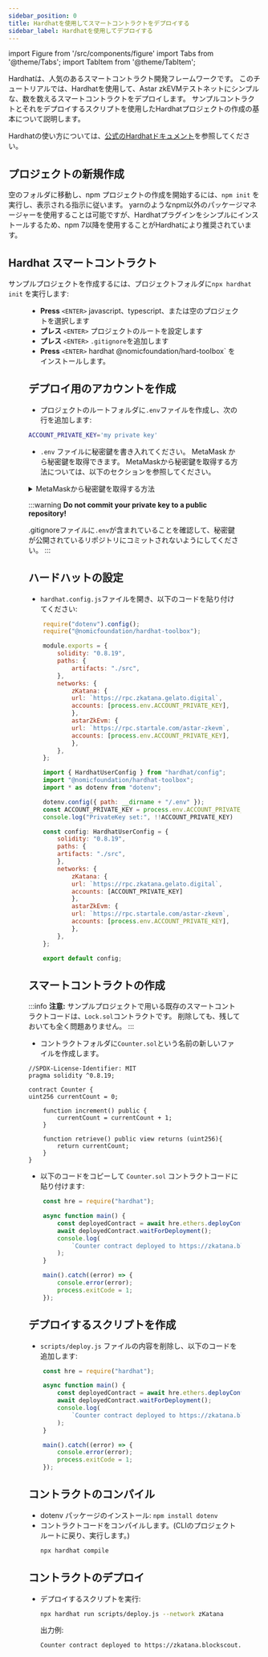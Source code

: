 ```yaml
---
sidebar_position: 0
title: Hardhatを使用してスマートコントラクトをデプロイする
sidebar_label: Hardhatを使用してデプロイする
---
```

import Figure from '/src/components/figure'
import Tabs from '@theme/Tabs';
import TabItem from '@theme/TabItem';

Hardhatは、人気のあるスマートコントラクト開発フレームワークです。 このチュートリアルでは、Hardhatを使用して、Astar zkEVMテストネットにシンプルな、数を数えるスマートコントラクトをデプロイします。
サンプルコントラクトとそれをデプロイするスクリプトを使用したHardhatプロジェクトの作成の基本について説明します。

Hardhatの使い方については、[公式のHardhatドキュメント](https://hardhat.org/getting-started/)を参照してください。

## プロジェクトの新規作成

空のフォルダに移動し、npm プロジェクトの作成を開始するには、`npm init` を実行し、表示される指示に従います。 yarnのようなnpm以外のパッケージマネージャーを使用することは可能ですが、Hardhatプラグインをシンプルにインストールするため、npm 7以降を使用することがHardhatにより推奨されています。

## Hardhat スマートコントラクト

サンプルプロジェクトを作成するには、プロジェクトフォルダに`npx hardhat init` を実行します:

<Figure src={require('/docs/build/zkEVM/smart-contracts/img/hardhat-init.png').default} width="100%" />

- **Press** `<ENTER>` javascript、typescript、または空のプロジェクトを選択します
- **プレス** `<ENTER>` プロジェクトのルートを設定します
- **プレス** `<ENTER>` `.gitignore`を追加します
- **Press** `<ENTER>` hardhat @nomicfoundation/hard-toolbox\` をインストールします。

## デプロイ用のアカウントを作成

- プロジェクトのルートフォルダに`.env`ファイルを作成し、次の行を追加します:

```bash
ACCOUNT_PRIVATE_KEY='my private key'
```

- `.env` ファイルに秘密鍵を書き入れてください。 MetaMask から秘密鍵を取得できます。 MetaMaskから秘密鍵を取得する方法については、以下のセクションを参照してください。

<details>
<summary>MetaMaskから秘密鍵を取得する方法</summary>

- MetaMaskウィンドウの右上にある垂直方向の3つの点をクリックします

- **アカウントの詳細**を選択し、**秘密鍵を表示**をクリックしてください

- 秘密鍵を表示するには、メタマスクのパスワードを入力してください

- 秘密鍵をコピーし、`.env`ファイルに貼り付けます。

</details>

:::warning
**Do not commit your private key to a public repository!**

.gitignoreファイルに`.env`が含まれていることを確認して、秘密鍵が公開されているリポジトリにコミットされないようにしてください。
:::

## ハードハットの設定

- `hardhat.config.js`ファイルを開き、以下のコードを貼り付けてください:

<Tabs>
<TabItem value="javascript" label="Javascript" default>

```js
    require("dotenv").config();
    require("@nomicfoundation/hardhat-toolbox");

    module.exports = {
        solidity: "0.8.19",
        paths: {
            artifacts: "./src",
        },
        networks: {
            zKatana: {
            url: `https://rpc.zkatana.gelato.digital`,
            accounts: [process.env.ACCOUNT_PRIVATE_KEY],
            },
            astarZkEvm: {
            url: `https://rpc.startale.com/astar-zkevm`,
            accounts: [process.env.ACCOUNT_PRIVATE_KEY],
            },
        },
    };
```
</TabItem>
<TabItem value="typescript" label="Typescript" >

```js
    import { HardhatUserConfig } from "hardhat/config";
    import "@nomicfoundation/hardhat-toolbox";
    import * as dotenv from "dotenv";

    dotenv.config({ path: __dirname + "/.env" });
    const ACCOUNT_PRIVATE_KEY = process.env.ACCOUNT_PRIVATE_KEY || "";
    console.log("PrivateKey set:", !!ACCOUNT_PRIVATE_KEY)

    const config: HardhatUserConfig = {
        solidity: "0.8.19",
        paths: {
        artifacts: "./src",
        },
        networks: {
            zKatana: {
            url: `https://rpc.zkatana.gelato.digital`,
            accounts: [ACCOUNT_PRIVATE_KEY]
            },
            astarZkEvm: {
            url: `https://rpc.startale.com/astar-zkevm`,
            accounts: [process.env.ACCOUNT_PRIVATE_KEY],
            },
        },
    };

    export default config;
```

</TabItem>
</Tabs>

## スマートコントラクトの作成
:::info
**注意:** サンプルプロジェクトで用いる既存のスマートコントラクトコードは、`Lock.sol`コントラクトです。 削除しても、残しておいても全く問題ありません。
:::
- コントラクトフォルダに`Counter.sol`という名前の新しいファイルを作成します。

```solidity
//SPDX-License-Identifier: MIT
pragma solidity ^0.8.19;

contract Counter {
uint256 currentCount = 0;

    function increment() public {
        currentCount = currentCount + 1;
    }

    function retrieve() public view returns (uint256){
        return currentCount;
    }
}
```

- 以下のコードをコピーして `Counter.sol` コントラクトコードに貼り付けます:

```js
    const hre = require("hardhat");

    async function main() {
        const deployedContract = await hre.ethers.deployContract("Counter");
        await deployedContract.waitForDeployment();
        console.log(
            `Counter contract deployed to https://zkatana.blockscout.com.com/address/${deployedContract.target}`
        );
    }

    main().catch((error) => {
        console.error(error);
        process.exitCode = 1;
    });
```

## デプロイするスクリプトを作成

- `scripts/deploy.js` ファイルの内容を削除し、以下のコードを追加します:

```js
    const hre = require("hardhat");

    async function main() {
        const deployedContract = await hre.ethers.deployContract("Counter");
        await deployedContract.waitForDeployment();
        console.log(
            `Counter contract deployed to https://zkatana.blockscout.com.com/address/${deployedContract.target}`
        );
    }

    main().catch((error) => {
        console.error(error);
        process.exitCode = 1;
    });
```

## コントラクトのコンパイル
- dotenv パッケージのインストール: `npm install dotenv`
- コントラクトコードをコンパイルします。(CLIのプロジェクトルートに戻り、実行します。)
    ```bash
    npx hardhat compile
    ```

## コントラクトのデプロイ

- デプロイするスクリプトを実行:
    ```bash
    npx hardhat run scripts/deploy.js --network zKatana
    ```

    出力例:

    ```bash
    Counter contract deployed to https://zkatana.blockscout.com.com/address/0x8731DC57f9C7e01f5Ba733E7a10692cA540862f8
    ```
